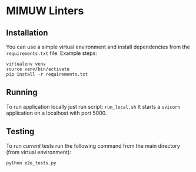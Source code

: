 # MIMUW Linters

## Installation

You can use a simple virtual environment and install dependencies from the `requirements.txt` file.
Example steps:

```shell
virtualenv venv
source venv/bin/activate
pip install -r requirements.txt
```

## Running

To run application locally just run script: `run_local.sh`
It starts a `uvicorn` application on a localhost with port 5000.

## Testing

To run *current* tests run the following command from the main directory (from virtual environment):

```shell
python e2e_tests.py
```
